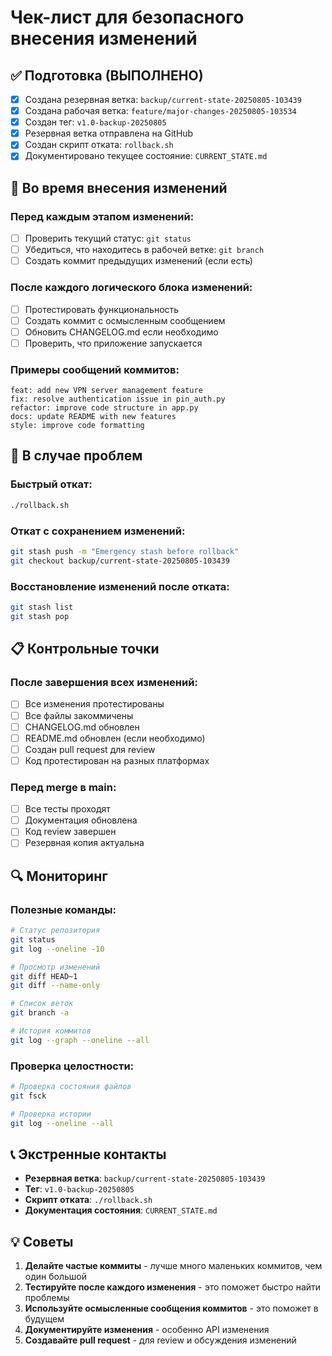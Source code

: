 # Чек-лист для безопасного внесения изменений

## ✅ Подготовка (ВЫПОЛНЕНО)
- [x] Создана резервная ветка: `backup/current-state-20250805-103439`
- [x] Создана рабочая ветка: `feature/major-changes-20250805-103534`
- [x] Создан тег: `v1.0-backup-20250805`
- [x] Резервная ветка отправлена на GitHub
- [x] Создан скрипт отката: `rollback.sh`
- [x] Документировано текущее состояние: `CURRENT_STATE.md`

## 🔄 Во время внесения изменений

### Перед каждым этапом изменений:
- [ ] Проверить текущий статус: `git status`
- [ ] Убедиться, что находитесь в рабочей ветке: `git branch`
- [ ] Создать коммит предыдущих изменений (если есть)

### После каждого логического блока изменений:
- [ ] Протестировать функциональность
- [ ] Создать коммит с осмысленным сообщением
- [ ] Обновить CHANGELOG.md если необходимо
- [ ] Проверить, что приложение запускается

### Примеры сообщений коммитов:
```
feat: add new VPN server management feature
fix: resolve authentication issue in pin_auth.py
refactor: improve code structure in app.py
docs: update README with new features
style: improve code formatting
```

## 🚨 В случае проблем

### Быстрый откат:
```bash
./rollback.sh
```

### Откат с сохранением изменений:
```bash
git stash push -m "Emergency stash before rollback"
git checkout backup/current-state-20250805-103439
```

### Восстановление изменений после отката:
```bash
git stash list
git stash pop
```

## 📋 Контрольные точки

### После завершения всех изменений:
- [ ] Все изменения протестированы
- [ ] Все файлы закоммичены
- [ ] CHANGELOG.md обновлен
- [ ] README.md обновлен (если необходимо)
- [ ] Создан pull request для review
- [ ] Код протестирован на разных платформах

### Перед merge в main:
- [ ] Все тесты проходят
- [ ] Документация обновлена
- [ ] Код review завершен
- [ ] Резервная копия актуальна

## 🔍 Мониторинг

### Полезные команды:
```bash
# Статус репозитория
git status
git log --oneline -10

# Просмотр изменений
git diff HEAD~1
git diff --name-only

# Список веток
git branch -a

# История коммитов
git log --graph --oneline --all
```

### Проверка целостности:
```bash
# Проверка состояния файлов
git fsck

# Проверка истории
git log --oneline --all
```

## 📞 Экстренные контакты

- **Резервная ветка**: `backup/current-state-20250805-103439`
- **Тег**: `v1.0-backup-20250805`
- **Скрипт отката**: `./rollback.sh`
- **Документация состояния**: `CURRENT_STATE.md`

## 💡 Советы

1. **Делайте частые коммиты** - лучше много маленьких коммитов, чем один большой
2. **Тестируйте после каждого изменения** - это поможет быстро найти проблемы
3. **Используйте осмысленные сообщения коммитов** - это поможет в будущем
4. **Документируйте изменения** - особенно API изменения
5. **Создавайте pull request** - для review и обсуждения изменений 